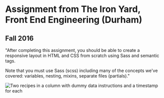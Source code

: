 # Assignment from The Iron Yard, Front End Engineering (Durham)
## Fall 2016

"After completing this assignment, you should be able to create a responsive layout in HTML and CSS from scratch using Sass and semantic tags.

Note that you must use Sass (scss) including many of the concepts we've covered: variables, nesting, mixins, separate files (partials)."

![Two recipes in a column with dummy data instructions and a timestamp for each](https://tiy-learn-content.s3.amazonaws.com/5808d1da-timeline.png)
